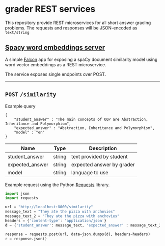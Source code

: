 # grader REST services

This repository provide REST microservices for all short answer grading problems.
The requests and responses will be JSON-encoded as ```text/string``` 

## [Spacy word embeddings server](https://spacy.io/docs/usage/word-vectors-similarities)
A simple [Falcon](https://falconframework.org/) app for exposing a spaCy document similarity model using word vector embeddings as a REST microservice.

The service exposes single endpoints over POST.

------

## ``` POST ``` ```/similarity```

Example query 

```
{
    "student_answer" : "The main concepts of OOP are Abstraction, Inheritance and Polymorphism",
    "expected_answer" : "Abstraction, Inheritance and Polymorphism",
    "model" : "en"
}
```

| Name | Type | Description |
|------|------|-------------|
|student_answer  | string  | text provided by student |
|expected_answer | string  | expected answer by grader |
|model		 | string  | language to use 	       |


Example request using the Python [Requests](http://docs.python-requests.org/en/master/) library.

```python
import json
import requests

url = "http://localhost:8000/similarity"
message_text = "They ate the pizza with anchovies"
message_text_2 = "They ate the pizza with anchovies"
headers = {'content-type': 'application/json'}
d = {'student_answer': message_text, 'expected_answer' : message_text_2, 'model': 'en'}

response = requests.post(url, data=json.dumps(d), headers=headers)
r = response.json()
```
